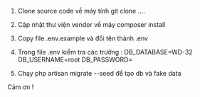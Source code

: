 1. Clone source code về máy tính 
   git clone ....
2. Cập nhật thư viện vendor về máy
   composer install
3. Copy file .env.example và đổi tên thành .env

4. Trong file .env kiểm tra các trường :
                  DB_DATABASE=WD-32
                  DB_USERNAME=root
                  DB_PASSWORD=
5. Chạy php artisan migrate --seed để tạo db và fake data

Cảm ơn !